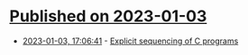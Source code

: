 # [Published on 2023-01-03](index.md)

* [2023-01-03, 17:06:41](https://lobste.rs/s/jzukoz/explicit_sequencing_c_programs) - [Explicit sequencing of C programs](http://deavmi.assigned.network/research/)
